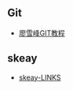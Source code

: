 ## Git
* [廖雪峰GIT教程](http://www.liaoxuefeng.com/wiki/0013739516305929606dd18361248578c67b8067c8c017b000)

## skeay
* [skeay-LINKS](https://github.com/zeroskeay/LINKS)
